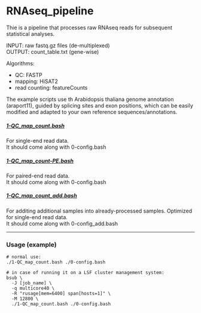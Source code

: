 # RNAseq_pipeline  

Thie is a pipeline that processes raw RNAseq reads for subsequent statistical analyses.

INPUT: raw fastq.gz files (de-multiplexed)  
OUTPUT: count_table.txt (gene-wise)

Algorithms:
- QC: FASTP
- mapping: HiSAT2
- read counting: featureCounts

The example scripts use th Arabidopsis thaliana genome annotation (araport11), guided by splicing sites and exon positions, which can be easily modified and adapted to your own reference sequences/annotations.

##### [1-QC_map_count.bash](1-QC_map_count.bash)  
For single-end read data.  
It should come along with 0-config.bash

##### [1-QC_map_count-PE.bash](1-QC_map_count-PE.bash)  
For paired-end read data.  
It should come along with 0-config.bash

##### [1-QC_map_count_add.bash](1-QC_map_count_add.bash)  
For additing additional samples into already-processed samples.
Optimized for single-end read data.  
It should come along with 0-config_add.bash

-----

### Usage (example)  
```
# normal use:
./1-QC_map_count.bash ./0-config.bash

# in case of running it on a LSF cluster management system:
bsub \
  -J [job_name] \
  -q multicore40 \
  -R "rusage[mem=6400] span[hosts=1]" \
  -M 12800 \
  ./1-QC_map_count.bash ./0-config.bash
```




